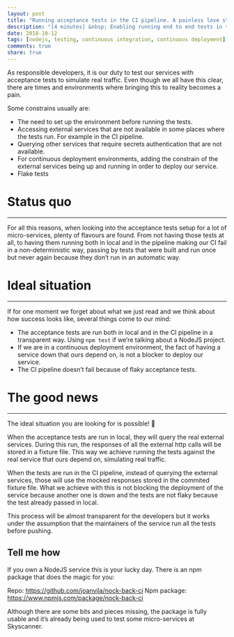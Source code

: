 ```yaml
---
layout: post
title: "Running acceptance tests in the CI pipeline. A painless love story"
description: "[4 minutes] &nbsp; Enabling running end to end tests in the CI pipeline for continuous deployment"
date: 2018-10-12
tags: [nodejs, testing, continuous integration, continuous deployment]
comments: true
share: true
---
```



As responsible developers, it is our duty to test our services with acceptance tests to simulate real traffic.
Even though we all have this clear, there are times and environments where bringing this to reality becomes a pain.

Some constrains usually are:

- The need to set up the environment before running the tests.
- Accessing external services that are not available in some places where the tests run. For example in the CI pipeline.
- Querying other services that require secrets authentication that are not available.
- For continuous deployment environments, adding the constrain of the external services being up and running in order to deploy our service.
- Flake tests

# Status quo

---

For all this reasons, when looking into the acceptance tests setup for a lot of micro-services, plenty of flavours are found.
From not having those tests at all, to having them running both in local and in the pipeline making our CI fail in a non-deterministic way,
passing by tests that were built and run once but never again because they don’t run in an automatic way.

# Ideal situation

---

If for one moment we forget about what we just read and we think about how success looks like, several things come to our mind:

- The acceptance tests are run both in local and in the CI pipeline in a transparent way. Using `npm test` if we’re talking about a NodeJS project.
- If we are in a continuous deployment environment, the fact of having a service down that ours depend on, is not a blocker to deploy our service.
- The CI pipeline doesn’t fail because of flaky acceptance tests.

# The good news

---

The ideal situation you are looking for is possible! 🎉 

When the acceptance tests are run in local, they will query the real external services.
During this run, the responses of all the external http calls will be stored in a fixture file.
This way we achieve running the tests against the real service that ours depend on, simulating real traffic.

When the tests are run in the CI pipeline, instead of querying the external services, those will use the mocked responses stored in the commited fixture file. 
What we achieve with this is not blocking the deployment of the service because another one is down and the tests are not flaky because the test already passed in local.

This process will be almost transparent for the developers but it works under the assumption that the maintainers of the service run all the tests before pushing.

## Tell me how

If you own a NodeJS service this is your lucky day. There is an npm package that does the magic for you:

Repo: https://github.com/joanvila/nock-back-ci
Npm package: https://www.npmjs.com/package/nock-back-ci

Although there are some bits and pieces missing, the package is fully usable and it’s already being used to test some micro-services at Skyscanner.

